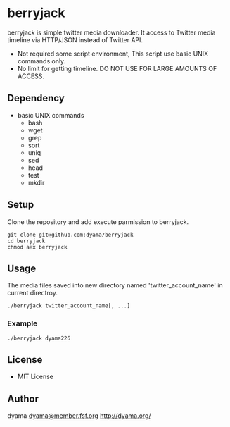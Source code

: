 berryjack
=========

berryjack is simple twitter media downloader.
It access to Twitter media timeline via HTTP/JSON instead of Twitter API.

* Not required some script environment, This script use basic UNIX commands only.
* No limit for getting timeline. DO NOT USE FOR LARGE AMOUNTS OF ACCESS. 

Dependency
----------

* basic UNIX commands
  * bash
  * wget
  * grep
  * sort
  * uniq
  * sed
  * head
  * test
  * mkdir

Setup
-----

Clone the repository and add execute parmission to berryjack.

    git clone git@github.com:dyama/berryjack
    cd berryjack
    chmod a+x berryjack

Usage
-----

The media files saved into new directory named 'twitter_account_name' in current directroy.

    ./berryjack twitter_account_name[, ...]

### Example

    ./berryjack dyama226

License
-------

* MIT License

Author
------

dyama <dyama@member.fsf.org>
http://dyama.org/
